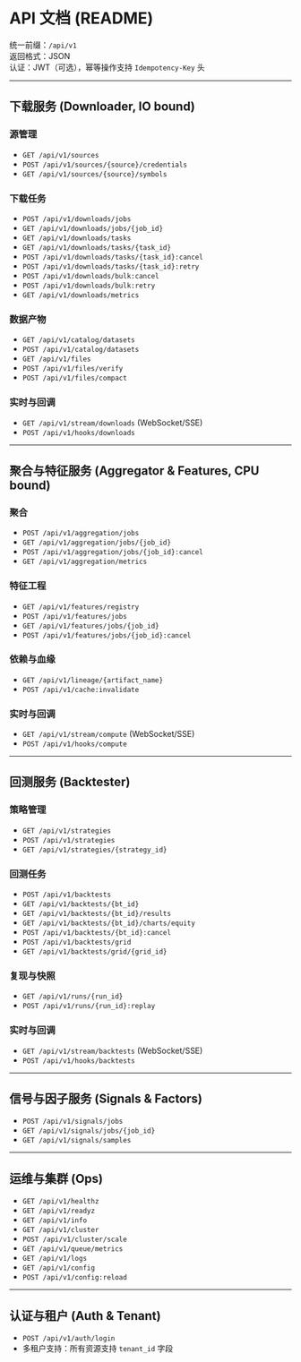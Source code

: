 # API 文档 (README)

统一前缀：`/api/v1`  
返回格式：JSON  
认证：JWT（可选），幂等操作支持 `Idempotency-Key` 头  

---

## 下载服务 (Downloader, IO bound)

### 源管理
- `GET /api/v1/sources`  
- `POST /api/v1/sources/{source}/credentials`  
- `GET /api/v1/sources/{source}/symbols`

### 下载任务
- `POST /api/v1/downloads/jobs`  
- `GET /api/v1/downloads/jobs/{job_id}`  
- `GET /api/v1/downloads/tasks`  
- `GET /api/v1/downloads/tasks/{task_id}`  
- `POST /api/v1/downloads/tasks/{task_id}:cancel`  
- `POST /api/v1/downloads/tasks/{task_id}:retry`  
- `POST /api/v1/downloads/bulk:cancel`  
- `POST /api/v1/downloads/bulk:retry`  
- `GET /api/v1/downloads/metrics`

### 数据产物
- `GET /api/v1/catalog/datasets`  
- `POST /api/v1/catalog/datasets`  
- `GET /api/v1/files`  
- `POST /api/v1/files/verify`  
- `POST /api/v1/files/compact`

### 实时与回调
- `GET /api/v1/stream/downloads` (WebSocket/SSE)  
- `POST /api/v1/hooks/downloads`

---

## 聚合与特征服务 (Aggregator & Features, CPU bound)

### 聚合
- `POST /api/v1/aggregation/jobs`  
- `GET /api/v1/aggregation/jobs/{job_id}`  
- `POST /api/v1/aggregation/jobs/{job_id}:cancel`  
- `GET /api/v1/aggregation/metrics`

### 特征工程
- `GET /api/v1/features/registry`  
- `POST /api/v1/features/jobs`  
- `GET /api/v1/features/jobs/{job_id}`  
- `POST /api/v1/features/jobs/{job_id}:cancel`

### 依赖与血缘
- `GET /api/v1/lineage/{artifact_name}`  
- `POST /api/v1/cache:invalidate`

### 实时与回调
- `GET /api/v1/stream/compute` (WebSocket/SSE)  
- `POST /api/v1/hooks/compute`

---

## 回测服务 (Backtester)

### 策略管理
- `GET /api/v1/strategies`  
- `POST /api/v1/strategies`  
- `GET /api/v1/strategies/{strategy_id}`

### 回测任务
- `POST /api/v1/backtests`  
- `GET /api/v1/backtests/{bt_id}`  
- `GET /api/v1/backtests/{bt_id}/results`  
- `GET /api/v1/backtests/{bt_id}/charts/equity`  
- `POST /api/v1/backtests/{bt_id}:cancel`  
- `POST /api/v1/backtests/grid`  
- `GET /api/v1/backtests/grid/{grid_id}`

### 复现与快照
- `GET /api/v1/runs/{run_id}`  
- `POST /api/v1/runs/{run_id}:replay`

### 实时与回调
- `GET /api/v1/stream/backtests` (WebSocket/SSE)  
- `POST /api/v1/hooks/backtests`

---

## 信号与因子服务 (Signals & Factors)

- `POST /api/v1/signals/jobs`  
- `GET /api/v1/signals/jobs/{job_id}`  
- `GET /api/v1/signals/samples`

---

## 运维与集群 (Ops)

- `GET /api/v1/healthz`  
- `GET /api/v1/readyz`  
- `GET /api/v1/info`  
- `GET /api/v1/cluster`  
- `POST /api/v1/cluster/scale`  
- `GET /api/v1/queue/metrics`  
- `GET /api/v1/logs`  
- `GET /api/v1/config`  
- `POST /api/v1/config:reload`

---

## 认证与租户 (Auth & Tenant)

- `POST /api/v1/auth/login`  
- 多租户支持：所有资源支持 `tenant_id` 字段
